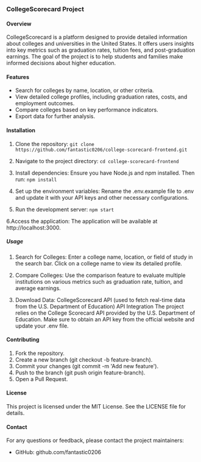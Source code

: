### CollegeScorecard Project

#### Overview

CollegeScorecard is a platform designed to provide detailed information about colleges and universities in the United States. It offers users insights into key metrics such as graduation rates, tuition fees, and post-graduation earnings. The goal of the project is to help students and families make informed decisions about higher education.

#### Features

- Search for colleges by name, location, or other criteria.
- View detailed college profiles, including graduation rates, costs, and employment outcomes.
- Compare colleges based on key performance indicators.
- Export data for further analysis.

#### Installation

1. Clone the repository:
`git clone https://github.com/fantastic0206/college-scorecard-frontend.git`

2. Navigate to the project directory:
`cd college-scorecard-frontend`

3. Install dependencies:
Ensure you have Node.js and npm installed. Then run:
`npm install`

4. Set up the environment variables:
Rename the .env.example file to .env and update it with your API keys and other necessary configurations.

5. Run the development server:
`npm start`

6.Access the application:
The application will be available at http://localhost:3000.

##### Usage
1. Search for Colleges:
    Enter a college name, location, or field of study in the search bar.
    Click on a college name to view its detailed profile.

2. Compare Colleges:
    Use the comparison feature to evaluate multiple institutions on various metrics such as graduation rate, tuition, and average earnings.

3. Download Data:
    CollegeScorecard API (used to fetch real-time data from the U.S. Department of Education)
    API Integration
    The project relies on the College Scorecard API provided by the U.S. Department of Education. Make sure to obtain an API key from the official website and update your .env file.

#### Contributing
1. Fork the repository.
2. Create a new branch (git checkout -b feature-branch).
3. Commit your changes (git commit -m 'Add new feature').
4. Push to the branch (git push origin feature-branch).
5. Open a Pull Request.

#### License
This project is licensed under the MIT License. See the LICENSE file for details.

#### Contact
For any questions or feedback, please contact the project maintainers:
- GitHub: github.com/fantastic0206
